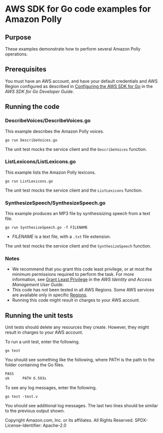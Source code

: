# AWS SDK for Go code examples for Amazon Polly

## Purpose

These examples demonstrate how to perform several Amazon Polly operations.

## Prerequisites

You must have an AWS account, and have your default credentials and AWS Region
configured as described in
[Configuring the AWS SDK for Go](https://docs.aws.amazon.com/sdk-for-go/v1/developer-guide/configuring-sdk.html)
in the _AWS SDK for Go Developer Guide_.

## Running the code

### DescribeVoices/DescribeVoices.go

This example describes the Amazon Polly voices.

`go run DescribeVoices.go`

The unit test mocks the service client and the `DescribeVoices` function.

### ListLexicons/ListLexicons.go

This example lists the Amazon Polly lexicons.

`go run ListLexicons.go`

The unit test mocks the service client and the `ListLexicons` function.

### SynthesizeSpeech/SynthesizeSpeech.go

This example produces an MP3 file by synthesisizing speech from a text file.

`go run SynthesizeSpeech.go -f FILENAME`

- _FILENAME_ is a text file, with a `.txt` file extension.

The unit test mocks the service client and the `SynthesizeSpeech` function.

### Notes

- We recommend that you grant this code least privilege,
  or at most the minimum permissions required to perform the task.
  For more information, see
  [Grant Least Privilege](https://docs.aws.amazon.com/IAM/latest/UserGuide/best-practices.html#grant-least-privilege)
  in the _AWS Identity and Access Management User Guide_.
- This code has not been tested in all AWS Regions.
  Some AWS services are available only in specific
  [Regions](https://aws.amazon.com/about-aws/global-infrastructure/regional-product-services).
- Running this code might result in charges to your AWS account.

## Running the unit tests

Unit tests should delete any resources they create.
However, they might result in charges to your
AWS account.

To run a unit test, enter the following.

`go test`

You should see something like the following,
where PATH is the path to the folder containing the Go files.

```sh
PASS
ok      PATH 6.593s
```

To see any log messages, enter the following.

`go test -test.v`

You should see additional log messages.
The last two lines should be similar to the previous output shown.

Copyright Amazon.com, Inc. or its affiliates. All Rights Reserved. SPDX-License-Identifier: Apache-2.0
